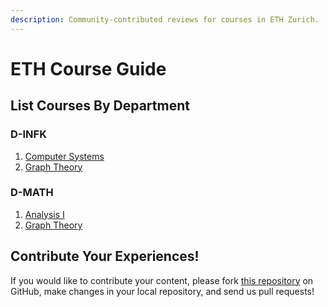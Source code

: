 ```yaml
---
description: Community-contributed reviews for courses in ETH Zurich.
---
```


# ETH Course Guide

## List Courses By Department

### D-INFK

1. [Computer Systems](d-infk/computer-systems.md)
2. [Graph Theory](graph-theory.md)

### D-MATH

1. [Analysis I](analysis-i.md)
2. [Graph Theory](graph-theory.md)

## Contribute Your Experiences!

If you would like to contribute your content, please fork [this repository](https://github.com/Xivid/ETH-Course-Guide) on GitHub, make changes in your local repository, and send us pull requests!

